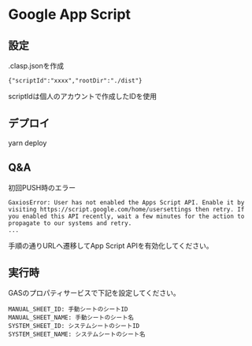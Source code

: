 # Google App Script
## 設定
.clasp.jsonを作成
```
{"scriptId":"xxxx","rootDir":"./dist"}
```
scriptIdは個人のアカウントで作成したIDを使用


## デプロイ
yarn deploy

## Q&A
初回PUSH時のエラー
```
GaxiosError: User has not enabled the Apps Script API. Enable it by visiting https://script.google.com/home/usersettings then retry. If you enabled this API recently, wait a few minutes for the action to propagate to our systems and retry.
...
```
手順の通りURLへ遷移してApp Script APIを有効化してください。

## 実行時
GASのプロパティサービスで下記を設定してください。
```
MANUAL_SHEET_ID: 手動シートのシートID
MANUAL_SHEET_NAME: 手動シートのシート名
SYSTEM_SHEET_ID: システムシートのシートID
SYSTEM_SHEET_NAME: システムシートのシート名
```

